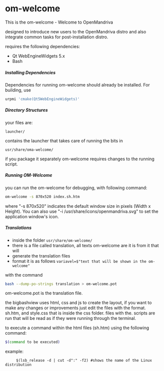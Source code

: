om-welcome
===========

This is the om-welcome - Welcome to OpenMandriva

designed to introduce new users to the OpenMandriva distro and
also integrate common tasks for post-installation distro.

requires the following dependencies:

- Qt WebEngineWidgets 5.x
- Bash

##### Installing Dependencies
Dependencies for running om-welcome should already be installed.
For building, use
```sh
urpmi 'cmake(Qt5WebEngineWidgets)'
```

##### Directory Structures
your files are:
```
launcher/
```
contains the launcher that takes care of running the bits in
```
usr/share/oma-welcome/
```

if you package it separately om-welcome requires changes to the running script.

##### Running OM-Welcome
you can run the om-welcome for debugging, with following command:
```sh
om-welcome -s 870x520 index.sh.htm
```
where "-s 870x520" indicates the default window size in pixels (Width x Height).
You can also use "-i /usr/share/icons/openmandriva.svg" to set the
application window's icon.

##### Translations
* inside the folder ```usr/share/om-welcome/ ```
* there is a file called translation, all texts om-welcome are it is from it that will 
* generate the translation files
* format it is as follows
```variavel=$"text that will be shown in the om-welcome"```

with the command
```sh
bash --dump-po-strings translation > om-welcome.pot
```

om-welcome.pot is the translation file.

the bigbashview uses html, css and js to create the layout, if you want to make any changes or improvements
just edit the files with the format. sh.htm, and style.css that is inside the css folder.
files with the. scripts are run that will be read as if they were running through the terminal.

to execute a command within the html files (sh.htm) using the following command:
```sh
$(command to be executed)
```

example: 
```
     $(lsb_release -d | cut -d":" -f2) #shows the name of the Linux distribution
```      

